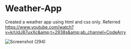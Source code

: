 # Weather-App
Created a weather app using html and css only.   Referred https://www.youtube.com/watch?v=krUdJ87uxXc&amp;t=2938s&amp;ab_channel=CodeArry


![Screenshot (294)](https://github.com/user-attachments/assets/c295343b-4067-4c0f-9137-8cd303f12fb9)

